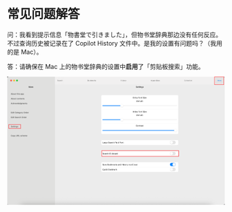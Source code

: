 # 常见问题解答

问：我看到提示信息「物書堂で引きました」，但物书堂辞典那边没有任何反应。不过查询历史被记录在了 Copilot History 文件中。是我的设置有问题吗？（我用的是 Mac）。

答：请确保在 Mac 上的物书堂辞典的设置中**启用**了「剪贴板搜索」功能。

![已启用剪贴板搜索](../asset/01.png)
